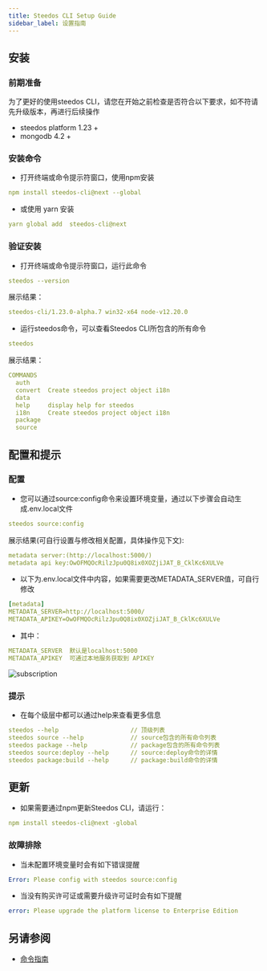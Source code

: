 ```yaml
---
title: Steedos CLI Setup Guide
sidebar_label: 设置指南
---
```



## 安装

### 前期准备

为了更好的使用steedos CLI，请您在开始之前检查是否符合以下要求，如不符请先升级版本，再进行后续操作

- steedos platform 1.23 +
- mongodb 4.2 +

### 安装命令

- 打开终端或命令提示符窗口，使用npm安装

```yml
npm install steedos-cli@next --global
```

- 或使用 yarn 安装

```yml
yarn global add  steedos-cli@next
```

### 验证安装

- 打开终端或命令提示符窗口，运行此命令

```yml
steedos --version
```

展示结果：

```yml
steedos-cli/1.23.0-alpha.7 win32-x64 node-v12.20.0
```

- 运行steedos命令，可以查看Steedos CLI所包含的所有命令

```yml
steedos
```

展示结果：

```yml
COMMANDS 
  auth
  convert  Create steedos project object i18n
  data
  help     display help for steedos
  i18n     Create steedos project object i18n
  package
  source
```

## 配置和提示

### 配置

- 您可以通过source:config命令来设置环境变量，通过以下步骤会自动生成.env.local文件

```yml
steedos source:config
```

展示结果(可自行设置与修改相关配置，具体操作见下文):

```yml
metadata server:(http://localhost:5000/)
metadata api key:OwOFMQOcRilzJpu0Q8ix0XOZjiJAT_B_CklKc6XULVe
```

- 以下为.env.local文件中内容，如果需要更改METADATA_SERVER值，可自行修改

```yml
[metadata]
METADATA_SERVER=http://localhost:5000/
METADATA_APIKEY=OwOFMQOcRilzJpu0Q8ix0XOZjiJAT_B_CklKc6XULVe
```

- 其中：

```yml
METADATA_SERVER  默认是localhost:5000
METADATA_APIKEY  可通过本地服务获取到 APIKEY
```

![subscription](/assets/dx/setup_guide/API_key.gif)

### 提示

- 在每个级层中都可以通过help来查看更多信息

```yml
steedos --help                    // 顶级列表
steedos source --help             // source包含的所有命令列表
steedos package --help            // package包含的所有命令列表
steedos source:deploy --help      // source:deploy命令的详情
steedos package:build --help      // package:build命令的详情
```

## 更新

- 如果需要通过npm更新Steedos CLI，请运行：

```yml
npm install steedos-cli@next -global
```

### 故障排除

- 当未配置环境变量时会有如下错误提醒

```yml
Error: Please config with steedos source:config
```

- 当没有购买许可证或需要升级许可证时会有如下提醒

```yml
error: Please upgrade the platform license to Enterprise Edition
```

## 另请参阅

- [命令指南](/dx/command_reference)
